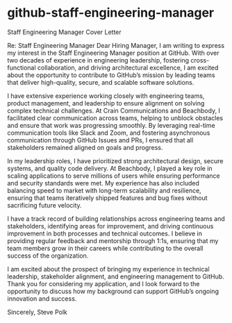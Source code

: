 # github-staff-engineering-manager
Staff Engineering Manager Cover Letter

Re:  Staff Engineering Manager
Dear Hiring Manager,
I am writing to express my interest in the Staff Engineering Manager position at GitHub. With over two decades of experience in engineering leadership, fostering cross-functional collaboration, and driving architectural excellence, I am excited about the opportunity to contribute to GitHub’s mission by leading teams that deliver high-quality, secure, and scalable software solutions.

I have extensive experience working closely with engineering teams, product management, and leadership to ensure alignment on solving complex technical challenges. At Crain Communications and Beachbody, I facilitated clear communication across teams, helping to unblock obstacles and ensure that work was progressing smoothly. By leveraging real-time communication tools like Slack and Zoom, and fostering asynchronous communication through GitHub Issues and PRs, I ensured that all stakeholders remained aligned on goals and progress.

In my leadership roles, I have prioritized strong architectural design, secure systems, and quality code delivery. At Beachbody, I played a key role in scaling applications to serve millions of users while ensuring performance and security standards were met. My experience has also included balancing speed to market with long-term scalability and resilience, ensuring that teams iteratively shipped features and bug fixes without sacrificing future velocity.

I have a track record of building relationships across engineering teams and stakeholders, identifying areas for improvement, and driving continuous improvement in both processes and technical outcomes. I believe in providing regular feedback and mentorship through 1:1s, ensuring that my team members grow in their careers while contributing to the overall success of the organization.

I am excited about the prospect of bringing my experience in technical leadership, stakeholder alignment, and engineering management to GitHub. Thank you for considering my application, and I look forward to the opportunity to discuss how my background can support GitHub’s ongoing innovation and success.

Sincerely,
Steve Polk
